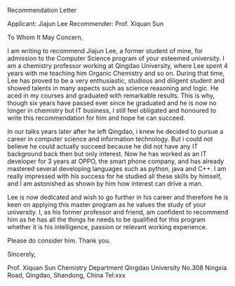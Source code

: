 Recommendation Letter

Applicant: Jiajun Lee
Recommender: Prof. Xiquan Sun

To Whom It May Concern,

I am writing to recommend Jiajun Lee, a former student of mine, for admission to the Computer Science program of your esteemed university. I am a chemistry professor working at Qingdao University, where Lee spent 4 years with me teaching him Organic Chemistry and so on.
During that time, Lee has proved to be a very enthusiastic, studious and diligent student and showed talents in many aspects such as science reasoning and logic. He aced in my courses and graduated with remarkable results. This is why, though six years have passed ever since he graduated 
and he is now no longer in chemistry but IT business, I still feel obligated and honoured to write this recommendation for him and hope he can succeed.

In our talks years later after he left Qingdao, i knew he decided to pursue a career in computer science and information technology. But i could not believe he could actually succeed because he did not have any IT background back then but only interest. Now he has worked as an IT developer for 3 years at OPPO, the smart phone company, 
and has already mastered several developing languages such as python, java and C++.  I am really impressed with his success for he studied all these skills by himself, and I am astonished as shown by him how interest can drive a man.

Lee is now dedicated and wish to go further in his career and therefore he is keen on applying this master program as he values the study of your university. I, as his former professor and friend, am confident to recommend him as he has all the things he needs to be qualified for this program whether it is his intelligence, passion or relevant
working experience.

Please do consider him. Thank you.
   
Sincerely,

Prof. Xiquan Sun
Chemistry Department
Qingdao University
No.308 Ningxia Road, Qingdao, Shandong, China
Tel:xxx
